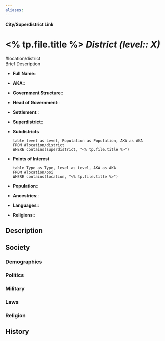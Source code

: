 ```yaml
---
aliases: 
---
```

**City/Superdistrict Link**
# <% tp.file.title %> *District (level:: X)*
#location/district  
Brief Description

- **Full Name**:: 
- **AKA**:: 
- **Government Structure**:: 
- **Head of Government**:: 

- **Settlement**:: 
- **Superdistrict**:: 
- **Subdistricts**
	```dataview
	table level as Level, Population as Population, AKA as AKA
	FROM #location/district 
	WHERE contains(superdistrict, "<% tp.file.title %>")
	```
- **Points of Interest**
	```dataview
	table Type as Type, level as Level, AKA as AKA
	FROM #location/poi 
	WHERE contains(location, "<% tp.file.title %>")
	```

- **Population**:: 
- **Ancestries**:: 
- **Languages**:: 
- **Religions**:: 

## Description

## Society
### Demographics

### Politics

### Military

### Laws

### Religion

## History